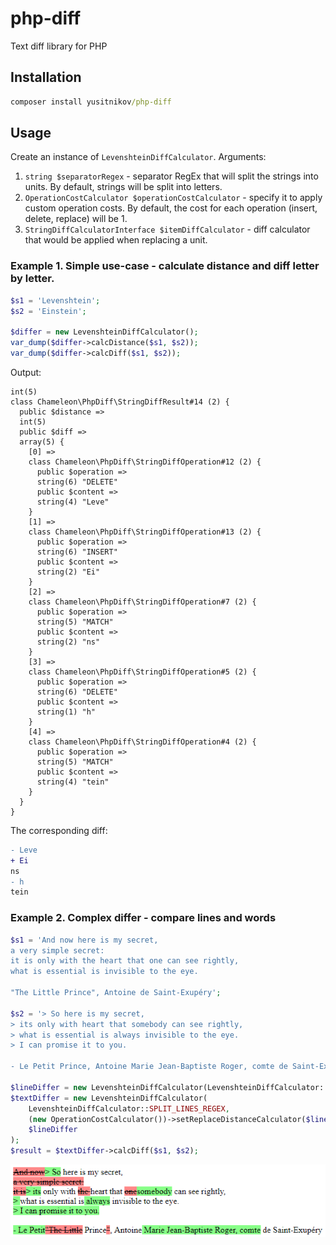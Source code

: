# php-diff
Text diff library for PHP

## Installation
```cmd
composer install yusitnikov/php-diff
```

## Usage
Create an instance of `LevenshteinDiffCalculator`. Arguments:
1. `string $separatorRegex` - separator RegEx that will split the strings into units.
   By default, strings will be split into letters.
2. `OperationCostCalculator $operationCostCalculator` - specify it to apply custom operation costs.
   By default, the cost for each operation (insert, delete, replace) will be 1.
3. `StringDiffCalculatorInterface $itemDiffCalculator` - diff calculator that would be applied when replacing a unit.

### Example 1. Simple use-case - calculate distance and diff letter by letter.
```php
$s1 = 'Levenshtein';
$s2 = 'Einstein';

$differ = new LevenshteinDiffCalculator();
var_dump($differ->calcDistance($s1, $s2));
var_dump($differ->calcDiff($s1, $s2));
```

Output:
```
int(5)
class Chameleon\PhpDiff\StringDiffResult#14 (2) {
  public $distance =>
  int(5)
  public $diff =>
  array(5) {
    [0] =>
    class Chameleon\PhpDiff\StringDiffOperation#12 (2) {
      public $operation =>
      string(6) "DELETE"
      public $content =>
      string(4) "Leve"
    }
    [1] =>
    class Chameleon\PhpDiff\StringDiffOperation#13 (2) {
      public $operation =>
      string(6) "INSERT"
      public $content =>
      string(2) "Ei"
    }
    [2] =>
    class Chameleon\PhpDiff\StringDiffOperation#7 (2) {
      public $operation =>
      string(5) "MATCH"
      public $content =>
      string(2) "ns"
    }
    [3] =>
    class Chameleon\PhpDiff\StringDiffOperation#5 (2) {
      public $operation =>
      string(6) "DELETE"
      public $content =>
      string(1) "h"
    }
    [4] =>
    class Chameleon\PhpDiff\StringDiffOperation#4 (2) {
      public $operation =>
      string(5) "MATCH"
      public $content =>
      string(4) "tein"
    }
  }
}
```

The corresponding diff:
```diff
- Leve
+ Ei
ns
- h
tein
```

### Example 2. Complex differ - compare lines and words

```php
$s1 = 'And now here is my secret,
a very simple secret:
it is only with the heart that one can see rightly,
what is essential is invisible to the eye.

"The Little Prince", Antoine de Saint-Exupéry';

$s2 = '> So here is my secret,
> its only with heart that somebody can see rightly,
> what is essential is always invisible to the eye.
> I can promise it to you.

- Le Petit Prince, Antoine Marie Jean-Baptiste Roger, comte de Saint-Exupéry';

$lineDiffer = new LevenshteinDiffCalculator(LevenshteinDiffCalculator::SPLIT_WORDS_REGEX);
$textDiffer = new LevenshteinDiffCalculator(
    LevenshteinDiffCalculator::SPLIT_LINES_REGEX,
    (new OperationCostCalculator())->setReplaceDistanceCalculator($lineDiffer),
    $lineDiffer
);
$result = $textDiffer->calcDiff($s1, $s2);
```

![Diff](README-screenshot.png)
